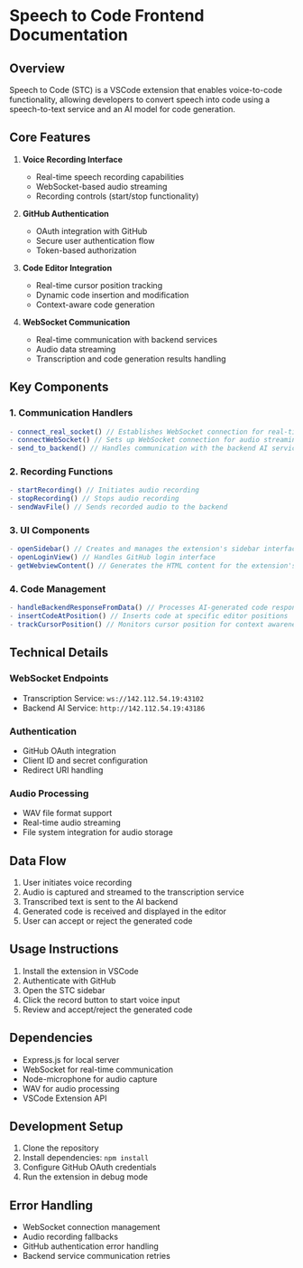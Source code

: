 <!--
 * Project Name: Speech to Code
 * Author: STC Team
 * Date: 12/12/2024
 * Last Modified: 12/12/2024
 * Version: 1.0
 * Copyright (c) 2024 Brown University
 * All rights reserved.
 * This file is part of the STC project.
 * Usage of this file is restricted to the terms specified in the
 * accompanying LICENSE file.
 -->

# Speech to Code Frontend Documentation

## Overview
Speech to Code (STC) is a VSCode extension that enables voice-to-code functionality, allowing developers to convert speech into code using a speech-to-text service and an AI model for code generation.

## Core Features
1. **Voice Recording Interface**
   - Real-time speech recording capabilities
   - WebSocket-based audio streaming
   - Recording controls (start/stop functionality)

2. **GitHub Authentication**
   - OAuth integration with GitHub
   - Secure user authentication flow
   - Token-based authorization

3. **Code Editor Integration**
   - Real-time cursor position tracking
   - Dynamic code insertion and modification
   - Context-aware code generation

4. **WebSocket Communication**
   - Real-time communication with backend services
   - Audio data streaming
   - Transcription and code generation results handling

## Key Components

### 1. Communication Handlers
```javascript
- connect_real_socket() // Establishes WebSocket connection for real-time transcription
- connectWebSocket() // Sets up WebSocket connection for audio streaming
- send_to_backend() // Handles communication with the backend AI service
```

### 2. Recording Functions
```javascript
- startRecording() // Initiates audio recording
- stopRecording() // Stops audio recording
- sendWavFile() // Sends recorded audio to the backend
```

### 3. UI Components
```javascript
- openSidebar() // Creates and manages the extension's sidebar interface
- openLoginView() // Handles GitHub login interface
- getWebviewContent() // Generates the HTML content for the extension's UI
```

### 4. Code Management
```javascript
- handleBackendResponseFromData() // Processes AI-generated code responses
- insertCodeAtPosition() // Inserts code at specific editor positions
- trackCursorPosition() // Monitors cursor position for context awareness
```

## Technical Details

### WebSocket Endpoints
- Transcription Service: `ws://142.112.54.19:43102`
- Backend AI Service: `http://142.112.54.19:43186`

### Authentication
- GitHub OAuth integration
- Client ID and secret configuration
- Redirect URI handling

### Audio Processing
- WAV file format support
- Real-time audio streaming
- File system integration for audio storage

## Data Flow
1. User initiates voice recording
2. Audio is captured and streamed to the transcription service
3. Transcribed text is sent to the AI backend
4. Generated code is received and displayed in the editor
5. User can accept or reject the generated code

## Usage Instructions
1. Install the extension in VSCode
2. Authenticate with GitHub
3. Open the STC sidebar
4. Click the record button to start voice input
5. Review and accept/reject the generated code

## Dependencies
- Express.js for local server
- WebSocket for real-time communication
- Node-microphone for audio capture
- WAV for audio processing
- VSCode Extension API

## Development Setup
1. Clone the repository
2. Install dependencies: `npm install`
3. Configure GitHub OAuth credentials
4. Run the extension in debug mode

## Error Handling
- WebSocket connection management
- Audio recording fallbacks
- GitHub authentication error handling
- Backend service communication retries